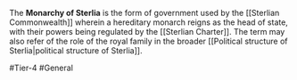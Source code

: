 The **Monarchy of Sterlia** is the form of government used by the [[Sterlian Commonwealth]] wherein a hereditary monarch reigns as the head of state, with their powers being regulated by the [[Sterlian Charter]]. The term may also refer of the role of the royal family in the broader [[Political structure of Sterlia|political structure of Sterlia]]. 

#Tier-4 #General 